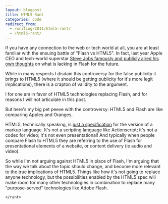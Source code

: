 ```yaml
---
layout: blogpost
title: HTML5 Rant
categories: code
redirect_from:
  - /writing/2011/html5-rant/
  - /html5-rant/
---
```


<p>If you have any connection to the web or tech world at all, you are at least familiar with the ensuing battle of "Flash vs HTML5". In fact, last year Apple CEO and tech-world superstar <a href="http://www.apple.com/hotnews/thoughts-on-flash/">Steve Jobs famously and publicly aired his own thoughts</a> on what is lacking in Flash for the future.</p>

<p>While in many respects I disdain this controversy for the false publicity it brings to HTML5 (where it should be getting publicity for it's more legit implications), there is a crapton of validity to the argument.</p>

<p>I for one am in favor of HTML5 technologies replacing Flash, and for reasons I will not articulate in this post.</p>

<p>But here's my big pet peeve with the controversy: HTML5 and Flash are like comparing Apples and Oranges.</p>

<p>HTML5, technically speaking, is <a href="http://dev.w3.org/html5/spec/Overview.html">just a specification</a> for the version of a markup language. It's not a scripting language like Actionscript; it's not a codec for video; it's not even presentational! And typically when people compare Flash to HTML5 they are referring to the use of Flash for presentational elements of a website, or content delivery (ie audio and video).</p>

<p>So while I'm not arguing against HTML5 in place of Flash, I'm arguing that the way we talk about the topic should change, and become more relevant to the true implications of HTML5. Things like how it's not going to replace anyone technology, but the possibilities enabled by the HTML5 spec will make room for many other technologies in combination to replace many "purpose-served" technologies like Adobe Flash.</p>

<p><code>&lt;/rant&gt;</code></p>
